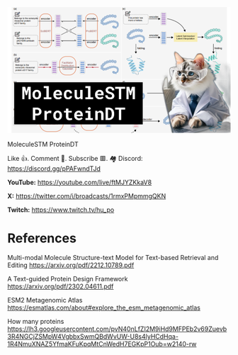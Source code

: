 ![](thumbnails/11.02.2024.png)

MoleculeSTM ProteinDT

Like 👍. Comment 💬. Subscribe 🟥.
🏘 Discord: https://discord.gg/pPAFwndTJd

**YouTube:** https://youtube.com/live/ftMJYZKkaV8

**X:** https://twitter.com/i/broadcasts/1rmxPMpmmgQKN

**Twitch:** https://www.twitch.tv/hu_po


# References

Multi-modal Molecule Structure-text Model for Text-based Retrieval and Editing
https://arxiv.org/pdf/2212.10789.pdf

A Text-guided Protein Design Framework
https://arxiv.org/pdf/2302.04611.pdf

ESM2 Metagenomic Atlas
https://esmatlas.com/about#explore_the_esm_metagenomic_atlas

How many proteins
https://lh3.googleusercontent.com/pvN40nLfZI2M9iHd9MFPEb2v69Zuevb3R4NGCjZSMpW4VgbbxSwmQBdWvUW-U8s4lyHCdHqa-1R4NmuXNAZ5YfmaKFuKpqMtCnWedH7EGKpP1Oub=w2140-rw
